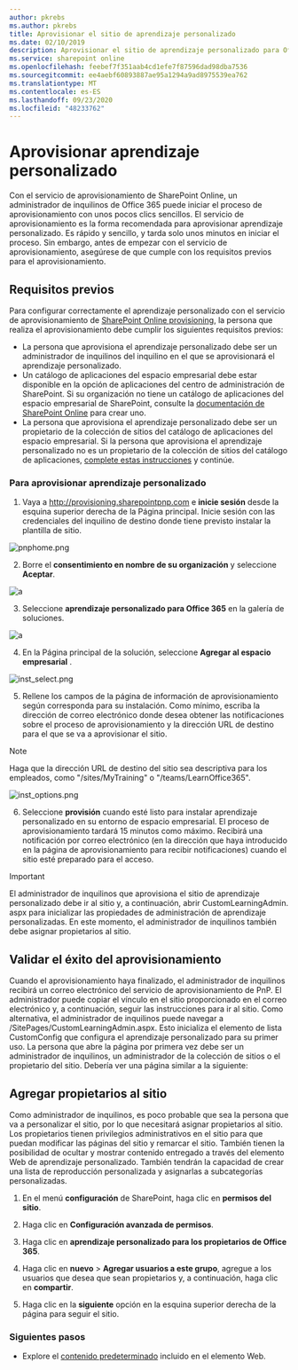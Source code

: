 ```yaml
---
author: pkrebs
ms.author: pkrebs
title: Aprovisionar el sitio de aprendizaje personalizado
ms.date: 02/10/2019
description: Aprovisionar el sitio de aprendizaje personalizado para Office 365 a través del motor de aprovisionamiento de SharePoint
ms.service: sharepoint online
ms.openlocfilehash: feebef7f351aab4cd1efe7f87596dad98dba7536
ms.sourcegitcommit: ee4aebf60893887ae95a1294a9ad8975539ea762
ms.translationtype: MT
ms.contentlocale: es-ES
ms.lasthandoff: 09/23/2020
ms.locfileid: "48233762"
---
```

# <a name="provision-custom-learning"></a>Aprovisionar aprendizaje personalizado

Con el servicio de aprovisionamiento de SharePoint Online, un administrador de inquilinos de Office 365 puede iniciar el proceso de aprovisionamiento con unos pocos clics sencillos. El servicio de aprovisionamiento es la forma recomendada para aprovisionar aprendizaje personalizado. Es rápido y sencillo, y tarda solo unos minutos en iniciar el proceso. Sin embargo, antes de empezar con el servicio de aprovisionamiento, asegúrese de que cumple con los requisitos previos para el aprovisionamiento.

## <a name="prerequisites"></a>Requisitos previos
 
Para configurar correctamente el aprendizaje personalizado con el servicio de aprovisionamiento de [SharePoint Online provisioning](https://provisioning.sharepointpnp.com), la persona que realiza el aprovisionamiento debe cumplir los siguientes requisitos previos: 
 
- La persona que aprovisiona el aprendizaje personalizado debe ser un administrador de inquilinos del inquilino en el que se aprovisionará el aprendizaje personalizado.  
- Un catálogo de aplicaciones del espacio empresarial debe estar disponible en la opción de aplicaciones del centro de administración de SharePoint. Si su organización no tiene un catálogo de aplicaciones del espacio empresarial de SharePoint, consulte la [documentación de SharePoint Online](https://docs.microsoft.com/sharepoint/use-app-catalog) para crear uno.  
- La persona que aprovisiona el aprendizaje personalizado debe ser un propietario de la colección de sitios del catálogo de aplicaciones del espacio empresarial. Si la persona que aprovisiona el aprendizaje personalizado no es un propietario de la colección de sitios del catálogo de aplicaciones, [complete estas instrucciones](addappadmin.md) y continúe. 

### <a name="to-provision-custom-learning"></a>Para aprovisionar aprendizaje personalizado

1. Vaya a http://provisioning.sharepointpnp.com e **inicie sesión** desde la esquina superior derecha de la Página principal.  Inicie sesión con las credenciales del inquilino de destino donde tiene previsto instalar la plantilla de sitio.

![pnphome.png](media/inst_signin.png)

2. Borre el **consentimiento en nombre de su organización** y seleccione **Aceptar**.

![a](media/inst_perms.png)

3. Seleccione **aprendizaje personalizado para Office 365** en la galería de soluciones.

![a](media/inst_select.png)

4. En la Página principal de la solución, seleccione **Agregar al espacio empresarial** .

![inst_select.png](media/inst_add.png)

5. Rellene los campos de la página de información de aprovisionamiento según corresponda para su instalación. Como mínimo, escriba la dirección de correo electrónico donde desea obtener las notificaciones sobre el proceso de aprovisionamiento y la dirección URL de destino para el que se va a aprovisionar el sitio.  
> [!NOTE]
> Haga que la dirección URL de destino del sitio sea descriptiva para los empleados, como "/sites/MyTraining" o "/teams/LearnOffice365".

![inst_options.png](media/inst_options.png)

6. Seleccione **provisión** cuando esté listo para instalar aprendizaje personalizado en su entorno de espacio empresarial.  El proceso de aprovisionamiento tardará 15 minutos como máximo. Recibirá una notificación por correo electrónico (en la dirección que haya introducido en la página de aprovisionamiento para recibir notificaciones) cuando el sitio esté preparado para el acceso.

> [!IMPORTANT]
> El administrador de inquilinos que aprovisiona el sitio de aprendizaje personalizado debe ir al sitio y, a continuación, abrir CustomLearningAdmin. aspx para inicializar las propiedades de administración de aprendizaje personalizadas. En este momento, el administrador de inquilinos también debe asignar propietarios al sitio. 

## <a name="validate-provisioning-success"></a>Validar el éxito del aprovisionamiento

Cuando el aprovisionamiento haya finalizado, el administrador de inquilinos recibirá un correo electrónico del servicio de aprovisionamiento de PnP. El administrador puede copiar el vínculo en el sitio proporcionado en el correo electrónico y, a continuación, seguir las instrucciones para ir al sitio. Como alternativa, el administrador de inquilinos puede navegar a <su-SITE-COLLECTION-URL>/SitePages/CustomLearningAdmin.aspx. Esto inicializa el elemento de lista CustomConfig que configura el aprendizaje personalizado para su primer uso. La persona que abre la página por primera vez debe ser un administrador de inquilinos, un administrador de la colección de sitios o el propietario del sitio. Debería ver una página similar a la siguiente: 

## <a name="add-owners-to-site"></a>Agregar propietarios al sitio
Como administrador de inquilinos, es poco probable que sea la persona que va a personalizar el sitio, por lo que necesitará asignar propietarios al sitio. Los propietarios tienen privilegios administrativos en el sitio para que puedan modificar las páginas del sitio y remarcar el sitio. También tienen la posibilidad de ocultar y mostrar contenido entregado a través del elemento Web de aprendizaje personalizado. También tendrán la capacidad de crear una lista de reproducción personalizada y asignarlas a subcategorías personalizadas.  

1. En el menú **configuración** de SharePoint, haga clic en **permisos del sitio**.
2. Haga clic en **Configuración avanzada de permisos**.
3. Haga clic en **aprendizaje personalizado para los propietarios de Office 365**.
4. Haga clic en **nuevo**  >  **Agregar usuarios a este grupo**, agregue a los usuarios que desea que sean propietarios y, a continuación, haga clic en **compartir**.

8. Haga clic en la **siguiente** opción en la esquina superior derecha de la página para seguir el sitio.  

### <a name="next-steps"></a>Siguientes pasos
- Explore el [contenido predeterminado](sitecontent.md) incluido en el elemento Web.
